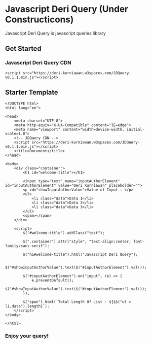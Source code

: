 # Javascript Deri Query (Under Constructicons)
Javascript Deri Query is javascript queries library

## Get Started
### Javascript Deri Query CDN
    <script src="https://deri-kurniawan.w3spaces.com/JDQuery-v0.1.1.min.js"></script>
## Starter Template

    <!DOCTYPE html>
    <html lang="en">

    <head>
        <meta charset="UTF-8">
        <meta http-equiv="X-UA-Compatible" content="IE=edge">
        <meta name="viewport" content="width=device-width, initial-scale=1.0">
        <!-- JDQuery CDN -->
        <script src="https://deri-kurniawan.w3spaces.com/JDQuery-v0.1.1.min.js"></script>
        <title>Document</title>
    </head>

    <body>
        <div class="container">
            <h1 id="welcome-title"></h1>

            <input type="text" name="inputAuthorElement" id="inputAuthorElement" value="Deri Kurniawan" placeholder="">
            <p id="showInputAuthorValue">Value of Input : </p>
            <ul>
                <li class="data">Data 1</li>
                <li class="data">Data 2</li>
                <li class="data">Data 3</li>
            </ul>
            <span></span>
        </div>

        <script>
            $("#welcome-title").addClass("test");

            $(".container").attr("style", "text-align:center; font-family:sans-serif");

            $("h1#welcome-title").html("Javascript Deri Query");

            $("#showInputAuthorValue").text($("#inputAuthorElement").val());

            $("#inputAuthorElement").on("input", (e) => {
                e.preventDefault();
                $("#showInputAuthorValue").text($("#inputAuthorElement").val());
            });

            $("span").html(`Total Length Of List : ${$$("ul > li.data").length}`);
        </script>
    </body>

    </html>
    
### Enjoy your query!
